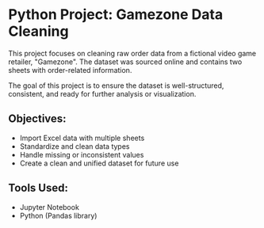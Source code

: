 # Python Project: Gamezone Data Cleaning

This project focuses on cleaning raw order data from a fictional video game retailer, "Gamezone". The dataset was sourced online and contains two sheets with order-related information.

The goal of this project is to ensure the dataset is well-structured, consistent, and ready for further analysis or visualization.

## Objectives:
- Import Excel data with multiple sheets
- Standardize and clean data types
- Handle missing or inconsistent values
- Create a clean and unified dataset for future use

## Tools Used:
- Jupyter Notebook
- Python (Pandas library)
